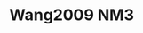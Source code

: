 # Wang2009 NM3
<a name="material" />
<script type="application/ld+json">

  {
    "@context": "https://schema.org/",
    "@type": "ChemicalSubstance",
    "http://purl.org/dc/terms/conformsTo":
      {
        "@type": "CreativeWork",
        "@id": "https://bioschemas.org/profiles/ChemicalSubstance/0.4-RELEASE/"
      },
    "@id": "https://egonw.github.io/nanowiki/nanowiki166.html#material",
    "name": "Wang2009 NM3",
    "sameAs: "http://127.0.0.1/mediawiki/index.php/Special:URIResolver/Wang2009_NM3"
  }
</script>

